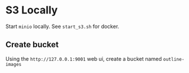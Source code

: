 # S3 Locally
Start `minio` locally. See `start_s3.sh` for docker.

## Create bucket
Using the `http://127.0.0.1:9001` web ui, create a bucket named `outline-images`

